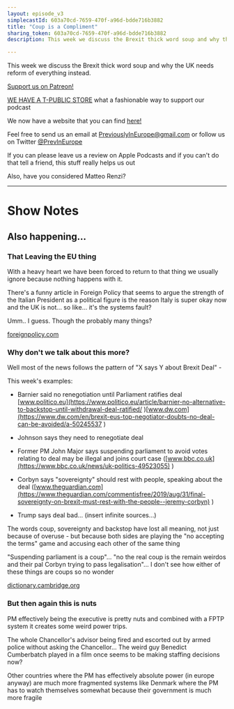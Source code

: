 ```yaml
---
layout: episode_v3
simplecastId: 603a70cd-7659-470f-a96d-bdde716b3882
title: "Coup is a Compliment"
sharing_token: 603a70cd-7659-470f-a96d-bdde716b3882
description: This week we discuss the Brexit thick word soup and why the UK needs reform of everything instead.

---
```


This week we discuss the Brexit thick word soup and why the UK needs reform of everything instead.

 [Support us on Patreon!][5]

[WE HAVE A T-PUBLIC STORE][1] what a fashionable way to support our podcast

We now have a website that you can find [here!][2]

Feel free to send us an email at [PreviouslyInEurope@gmail.com][3] or follow us on Twitter [@PrevInEurope][4]

If you can please leave us a review on Apple Podcasts and if you can't do that tell a friend, this stuff really helps us out

Also, have you considered Matteo Renzi? 

  [1]:https://www.teepublic.com/user/previneurope
  [2]:http://previouslyineurope.eu/
  [3]:https://previouslyineurope@gmail.com
  [4]: https://twitter.com/PrevInEurope
  [5]: https://www.patreon.com/previouslyineurope
	
----------------
	
# Show Notes
	
## Also happening...
### That Leaving the EU thing
With a heavy heart we have been forced to return to that thing we usually ignore because nothing happens with it.

There's a funny article in Foreign Policy that seems to argue the strength of the Italian President as a political figure is the reason Italy is super okay now and the UK is not... so like... it's the systems fault?

Umm.. I guess. Though the probably many things?

[foreignpolicy.com](https://foreignpolicy.com/2019/08/30/britain-cant-afford-the-queens-weakness-anymore/
)
### Why don't we talk about this more?

Well most of the news follows the pattern of "X says Y about Brexit Deal" -

This week's examples:

- Barnier said no renegotiation until Parliament ratifies deal
[www.politico.eu](https://www.politico.eu/article/barnier-no-alternative-to-backstop-until-withdrawal-deal-ratified/
)[www.dw.com](https://www.dw.com/en/brexit-eus-top-negotiator-doubts-no-deal-can-be-avoided/a-50245537
)
- Johnson says they need to renegotiate deal

- Former PM John Major says suspending parliament to avoid votes relating to deal may be illegal and joins court case ([www.bbc.co.uk](https://www.bbc.co.uk/news/uk-politics-49523055)
)
- Corbyn says "sovereignty" should rest with people, speaking about the deal
([www.theguardian.com](https://www.theguardian.com/commentisfree/2019/aug/31/final-sovereignty-on-brexit-must-rest-with-the-people--jeremy-corbyn)
)
- Trump says deal bad... (insert infinite sources...)


The words coup, sovereignty and backstop have lost all meaning, not just because of overuse - but because both sides are playing the "no accepting the terms" game and accusing each other of the same thing

"Suspending parliament is a coup"... "no the real coup is the remain weirdos and their pal Corbyn trying to pass legalisation"... I don't see how either of these things are coups so no wonder

[dictionary.cambridge.org](https://dictionary.cambridge.org/dictionary/english/coup
)
### But then again this is nuts

PM effectively being the executive is pretty nuts and combined with a FPTP system it creates some weird power trips.

The whole Chancellor's advisor being fired and escorted out by armed police without asking the Chancellor... The weird guy Benedict Cumberbatch played in a film once seems to be making staffing decisions now?

Other countries where the PM has effectively absolute power (in europe anyway) are much more fragmented systems like Denmark where the PM has to watch themselves somewhat because their government is much more fragile
